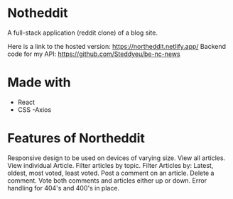 # Notheddit 
 
 A full-stack application (reddit clone) of a blog site.   

Here is a link to the hosted version: https://northeddit.netlify.app/ 
Backend code for my API: https://github.com/Steddyeu/be-nc-news 

# Made with
 - React
 - CSS 
 -Axios 


# Features of Northeddit
Responsive design to be used on devices of varying size. 
View all articles.
View individual Article.
Filter articles by topic.
Filter Articles by: Latest, oldest, most voted, least voted. 
Post a comment on an article.
Delete a comment. 
Vote both comments and articles either up or down. 
Error handling for 404's and 400's in place. 